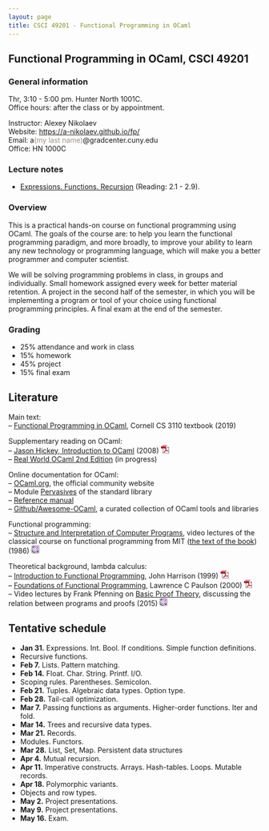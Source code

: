 ```yaml
---
layout: page
title: CSCI 49201 - Functional Programming in OCaml
---
```


## Functional Programming in OCaml, CSCI 49201

### General information
Thr, 3:10 - 5:00 pm. Hunter North 1001C.  
Office hours: after the class or by appointment.

Instructor: Alexey Nikolaev  
Website: <https://a-nikolaev.github.io/fp/>  
Email: a<span style="color:#969086;">(my last name)</span>@gradcenter.cuny.edu  
Office: HN 1000C

### Lecture notes

* [Expressions. Functions. Recursion](lec/1/) (Reading: 2.1 - 2.9).

### Overview

This is a practical hands-on course on functional programming using OCaml. The goals of the course are:
to help you learn the functional programming paradigm, and more broadly, to improve your ability to learn any new technology or programming language,
which will make you a better programmer and computer scientist.

We will be solving programming problems in class, in groups and individually.
Small homework assigned every week for better material retention. A project in the second half of the semester, in which you will be 
implementing a program or tool of your choice using functional programming principles. A final exam at the end of the semester.

### Grading 
- 25% attendance and work in class
- 15% homework
- 45% project
- 15% final exam

## Literature    
Main text:    
&ndash;  [Functional Programming in OCaml](https://www.cs.cornell.edu/courses/cs3110/2019sp/textbook/), Cornell CS 3110 textbook (2019)   

Supplementary reading on OCaml:    
&ndash; [Jason Hickey, Introduction to OCaml](http://courses.cms.caltech.edu/cs134/cs134b/book.pdf) (2008) ![pdf][pdfimg]   
&ndash; [Real World OCaml 2nd Edition](http://dev.realworldocaml.org/) (in progress)     

Online documentation for OCaml:    
&ndash; [OCaml.org](https://ocaml.org/), the official community website   
&ndash; Module [Pervasives](http://caml.inria.fr/pub/docs/manual-ocaml/libref/Pervasives.html) of the standard library     
&ndash; [Reference manual](http://caml.inria.fr/pub/docs/manual-ocaml/)    
&ndash; [Github/Awesome-OCaml](https://github.com/ocaml-community/awesome-ocaml),
a curated collection of OCaml tools and libraries   

Functional programming:     
&ndash; [Structure and Interpretation of Computer Programs](https://www.youtube.com/watch?v=2Op3QLzMgSY&list=PLE18841CABEA24090), 
video lectures of the classical course on functional programming from MIT
([the text of the book](https://mitpress.mit.edu/sites/default/files/sicp/index.html)) (1986)
![video][videoimg]

Theoretical background, lambda calculus:   
&ndash; [Introduction to Functional Programming](docs/Harrison1999.pdf), John Harrison (1999) ![pdf][pdfimg]   
&ndash; [Foundations of Functional Programming](docs/Paulson2000.pdf), Lawrence C Paulson (2000) ![pdf][pdfimg]     
&ndash; Video lectures by Frank Pfenning on [Basic Proof Theory](https://www.cs.uoregon.edu/research/summerschool/summer15/curriculum.html), 
discussing the relation between programs and proofs (2015) ![video][videoimg]

## Tentative schedule

- **Jan 31.**
Expressions. Int. Bool. If conditions. Simple function definitions.
- Recursive functions.
- **Feb 7.**
Lists. Pattern matching. 
- **Feb 14.**
Float. Char. String. Printf. I/O.
- Scoping rules. Parentheses. Semicolon.
- **Feb 21.**
Tuples. Algebraic data types. Option type.
- **Feb 28.**
Tail-call optimization.
- **Mar 7.**
Passing functions as arguments. Higher-order functions. Iter and fold.
- **Mar 14.** 
Trees and recursive data types.
- **Mar 21.**
Records.
- Modules. Functors.
- **Mar 28.**
List, Set, Map. Persistent data structures 
- **Apr 4.** 
Mutual recursion.
- **Apr 11.** Imperative constructs. Arrays. Hash-tables. Loops. Mutable records.
- **Apr 18.** Polymorphic variants.
- Objects and row types.
- **May 2.** Project presentations.
- **May 9.** Project presentations.
- **May 16.** Exam.

[pdfimg]: /img/pdf1.png
[videoimg]: /img/video.png
